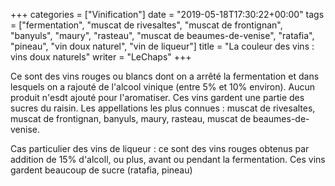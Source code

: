 +++
categories = ["Vinification"]
date = "2019-05-18T17:30:22+00:00"
tags = ["fermentation", "muscat de rivesaltes", "muscat de frontignan", "banyuls", "maury", "rasteau", "muscat de beaumes-de-venise", "ratafia", "pineau", "vin doux naturel", "vin de liqueur"]
title = "La couleur des vins : vins doux naturels"
writer = "LeChaps"
+++

Ce sont des vins rouges ou blancs dont on a arrêté la fermentation et dans lesquels on a rajouté de l'alcool vinique (entre 5% et 10% environ). Aucun produit n'esdt ajouté pour l'aromatiser. Ces vins gardent une partie des sucres du raisin. Les appellations les plus connues : muscat de rivesaltes, muscat de frontignan, banyuls, maury, rasteau, muscat de beaumes-de-venise.  

Cas particulier des vins de liqueur : ce sont des vins rouges obtenus par addition de 15% d'alcoll, ou plus, avant ou pendant la fermentation. Ces vins gardent beaucoup de sucre (ratafia, pineau)